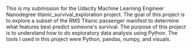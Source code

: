 This is my submission for the Udacity Machine Learning Engineer Nanodegree titanic_survival_exploration project.
The goal of this project is to explore a subset of the RMS Titanic passenger manifest to determine what features
best predict someone's survival. The purpose of this project is to understand how to do exploratory data analysis
using Python. The tools I used in this project were Python, pandas, numpy, and visuals.